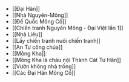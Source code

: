 - [[Đại Hãn]]
- [[Nhà Nguyên-Mông]]
- [[Đế Quốc Mông Cổ]]
- [[Chiến tranh Nguyên Mông - Đại Việt lần 1]]
- [[Nhà Liêu]]
- [[Lấy chiến tranh nuôi chiến tranh]]
- [[An Tư công chúa]]
- [[Mông Kha]]
- [[Mông Kha là cháu nội Thành Cát Tư Hãn]]
- [[Vườn không nhà trống]]
- [[Các Đại Hãn Mông Cổ]]

